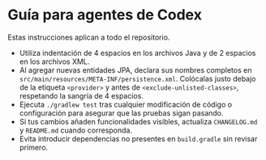 # Guía para agentes de Codex

Estas instrucciones aplican a todo el repositorio.

- Utiliza indentación de 4 espacios en los archivos Java y de 2 espacios en los archivos XML.
- Al agregar nuevas entidades JPA, declara sus nombres completos en `src/main/resources/META-INF/persistence.xml`. Colócalas justo debajo de la etiqueta `<provider>` y antes de `<exclude-unlisted-classes>`, respetando la sangría de 4 espacios.
- Ejecuta `./gradlew test` tras cualquier modificación de código o configuración para asegurar que las pruebas sigan pasando.
- Si tus cambios añaden funcionalidades visibles, actualiza `CHANGELOG.md` y `README.md` cuando corresponda.
- Evita introducir dependencias no presentes en `build.gradle` sin revisar primero.
